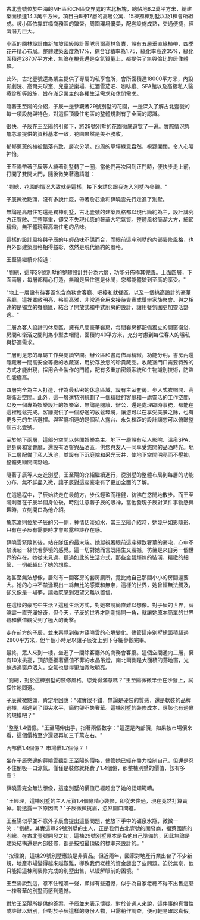 

古北壹號位於中海的MH區和CN區交界處的古北板塊，總佔地8.2萬平方米，總建築面積達14.3萬平方米。項目由8棟17層的高層公寓、15棟獨棟別墅以及1棟會所組成。該小區依靠虹橋商務區的繁榮，周圍環境優美，配套設施成熟，交通便捷，經濟潛力巨大。

小區的園林設計由新加坡頂級設計團隊貝爾高林負責，設有五層垂直綠植帶，四季花卉精心布局。整體建築密度為17%，綜合容積率為1.75，綠化率高達35%，綠化面積達28707平方米，無論在視覺還是空氣質量上，都提供了無與倫比的居住體驗。

此外，古北壹號還為業主提供了專屬的私享會所，會所面積達18000平方米，內設影劇院、高爾夫球室、兒童遊樂場、紅酒雪茄吧、咖啡廳、SPA館以及高級私人醫療診所等設施，旨在滿足業主的各種生活需求和休閒需求。

隨著王至陽的介紹，子辰一邊參觀著29號別墅的花園，一邊深入了解古北壹號的每一項設施與特色，對這個頂級住宅區的整體規劃有了全面的認識。

很快，子辰在王至陽的引領下，將29號別墅的花園徹底遊覽了一遍。實際情況與詹芯渝提供的資料基本一致，花園果然是美不勝收。

郁郁蔥蔥的植被錯落有致，層次分明。四周的草坪綠意盎然，視野開闊，令人心曠神怡。

王至陽帶著子辰等人繞著別墅轉了一圈，當他們再次回到正門時，便快步走上前，打開了雙開大門，隨後微笑著邀請道：

"劉總，花園的情況大致就是這樣，接下來請您跟我進入別墅內參觀。"

子辰微微點頭，沒有多說什麼，帶著詹芯渝和薛曉雲先行走進了別墅。

無論是高層住宅還是獨棟別墅，古北壹號的建築風格都以現代簡約為主，設計講究方正寬敞、工整厚重，卻又不失現代感的奢華大宅氣質。整體風格簡潔大方，細節精緻，無不體現著高端住宅的品味。

這樣的設計風格與子辰的年輕品味不謀而合，而眼前這座別墅的內部裝修風格，也與外部建築風格相得益彰，依然是現代簡約的風格。

王至陽繼續介紹道：

"劉總，這座29號別墅的整體設計共分為六層，功能分佈極其完善。上面四層，下面兩層，每層都精心打造，無論是居住還是休閒，您都能體驗到至高的享受。"

"地上一層設有待客區包含商務會客廳、吧檯和就餐區，以及一個挑高設計的豪華客廳，這裡寬敞明亮，格調高雅，非常適合用來接待貴賓或舉辦家族聚會。與之相連的是獨立的餐廳區，結合了開放式和中式廚房的設計，讓用餐氛圍更加靈活舒適。"

二層為客人設計的休息區，擁有八間豪華套房，每間套房都配備獨立的開窗衛浴、房間和衛浴之間則為小型衣帽間，面積約40平方米，充分考慮到每位客人的隱私與舒適需求。

三層則是您的專屬工作與閱讀空間。辦公區和書房佈局精緻，功能分明，書房內還隱藏著一間高安全等級的收藏室，用於存放您的珍貴藏品。收藏室門口需要特殊的方式才能出現，採用合金製作的門體，配有多重加密鎖系統和生物識別技術，防盜性能極高。

四層完全為主人打造，作為最私密的休息區域，設有主臥套房、步入式衣帽間、高端衛浴空間。此外，這一層還特別規劃了一個精緻的客廳和一處靈活的工作空間、以及一個專為娛樂設計的娛樂室，無論是閱讀、辦公，還是處理臨時事務，都能在這裡輕鬆完成。客廳提供了一個舒適的放鬆環境，讓您可以在享受美景之餘，也有更多元的生活選擇。與客廳相連的是個私人露台、永久棟距的設計讓您可以俯瞰整個古北壹號。

至於地下兩層，這部分空間以休閒娛樂為主。地下一層設有私人影院、溫泉SPA、健身房和宴會廳，還設有酒窖與品酒區，供您與友人一同享受悠閒的品酒時光。地下二層配備了私人泳池，並設有下沉庭院和采光天井，使地下空間明亮而不壓抑，整體更顯開闊舒適。

隨著子辰等人走進別墅，王至陽的介紹繼續進行，從別墅的整體布局到每層的功能分布，無不詳盡入微，讓子辰對這座豪宅有了更加全面的了解。

在這過程中，子辰始終走在最前方，步伐輕盈而穩健，彷彿在悠閒地散步。而王至陽則落在子辰半個身位後，時刻注意著子辰的眼神，當他發現子辰對某件事物感興趣時，立刻開口為他介紹。

詹芯渝則位於子辰的另一側，神情恬淡如水，當王至陽介紹時，她幾乎如影隨形，只有在子辰有需要時才會顯露些許存在感。

薛曉雲緊隨其後，站在隊伍的最末端。她凝視著眼前這座極致奢華的豪宅，心中不禁湧起一絲恍若夢境的感覺。這一切對她而言既陌生又震撼，彷彿是來自另一個世界的存在。她從未見過、聽過如此的生活方式，那些金碧輝煌的裝潢、精緻的細節，一切都超出了她的想像。

她甚至無法想像，居然有一間客房的套房廁所，竟比她自己那間小小的房間還要大。她的心中不禁湧現出一絲無比的感慨和無奈，這樣的世界，她曾經無法觸及，卻又像是一場夢，讓她既感到渴望又難以置信。

在這樣的豪宅中生活？這種生活方式，對她來說簡直難以想像。對子辰的世界，薛曉雲一直充滿好奇，但今天，子辰的世界才剛剛揭開一角，就讓她原本簡單的世界觀和價值觀受到了極大的衝擊。

走在前方的子辰，並未察覺到後方薛曉雲的心境變化。儘管這座别墅總面積超過2800平方米，但半個小時足以讓子辰從上到下仔細參觀完畢。

最終，眾人來到一樓，坐進了一間除客廳外的商務會客廳。這個空間通向二層，擁有10米挑高，頂部懸掛著價值不菲的水晶吊燈，南北兩側是大面積的落地窗，光線透過窗戶洒入，空氣也變得更加寬敞明亮。

"劉總，對於這棟别墅的裝修風格，您覺得滿意嗎？"王至陽微微半坐在沙發上，試探性地問道。

子辰微微點頭，肯定地回應："確實很不錯，無論是硬裝的質感，還是軟裝的品牌選擇，都達到了頂尖水平，簡約卻不失奢華。這棟別墅的裝修成本，應該也有過億的規模吧？"

"整整1.4個億。"王至陽伸出手，指著兩個數字："這還是內部價，如果按市場價來看，這個價格至少還要再加三千萬左右。"

內部價1.4個億？
市場價1.7個億？！

坐在子辰旁邊的薛曉雲聽到王至陽的價格，儘管她已經在盡力控制自己，但還是忍不住倒吸一口涼氣。僅僅是裝修就耗費了1.4個億，那整棟別墅的價值，該有多高？

薛曉雲完全無法想像，這座別墅的價值已經超出了她的認知範疇。

"王經理，這棟別墅的主人斥資1.4個億精心裝修，卻從未住過，現在竟然打算賣掉。能透露一下原因嗎？"子辰微微挑眉，忽然開口問道。

王至陽似乎並不意外子辰會提出這個問題，他放下手中的礦泉水瓶，微微一笑："劉總，其實這尊29號別墅的主人，正是我們古北壹號的開發商，福萊國際的老總。在古北壹號開發之初，這棟29號別墅原本是為他自己準備的，因此無論是建築結構還是內部裝修，都是按照最頂級的標準來設計的。"

"按理說，這棟29號別墅應該是非賣品。但近兩年，國家對地產行業出台了不少新規，地產市場變得越來越艱難，導致我們老總的資金鏈出了些問題。迫於無奈，他只能把這棟剛裝修完成的別墅出售，以緩解眼前的困境。"

王至陽說到這，忍不住輕嘆一聲，顯得有些遺憾，似乎為自家老總不得不出售這麼一棟奢華的別墅而感到遺憾。

對於王至陽所提供的答案，子辰並未表示懷疑。對於普通人來說，這件事的真實性或許難以辨別，但對於子辰這樣的身份人物，只需稍作調查，便可輕易確認真假。
